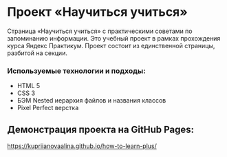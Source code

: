 # Проект «Научиться учиться» 

Страница «Научиться учиться» с практическими советами по запоминанию информации.
Это учебный проект в рамках прохождения курса Яндекс Практикум. Проект состоит из единственной страницы, разбитой на секции.

### Используемые технологии и подходы: 
- HTML 5 
- CSS 3
- БЭМ Nested иерархия файлов и названия классов
- Pixel Perfect верстка

## Демонстрация проекта на GitHub Pages:
https://kupriianovaalina.github.io/how-to-learn-plus/

